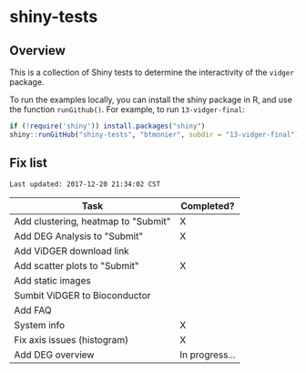 # shiny-tests

## Overview

This is a collection of Shiny tests to determine the interactivity of the `vidger` package.

To run the examples locally, you can install the shiny package in R, and use the function `runGithub()`. For example, to run `13-vidger-final`:

``` r
if (!require('shiny')) install.packages("shiny")
shiny::runGitHub("shiny-tests", "btmonier", subdir = "13-vidger-final")
```


## Fix list

```
Last updated: 2017-12-20 21:34:02 CST
```

| Task                                | Completed?     |
|-------------------------------------|----------------|
| Add clustering, heatmap to "Submit" | X					     |
| Add DEG Analysis to "Submit" 				| X              |
| Add ViDGER download link 						|                |
| Add scatter plots to "Submit" 			| X              |
| Add static images 									|                |
| Sumbit ViDGER to Bioconductor 			|                |
| Add FAQ 														|  					     |
| System info 												| X					     |
| Fix axis issues (histogram)					| X					     |
| Add DEG overview                    | In progress... |